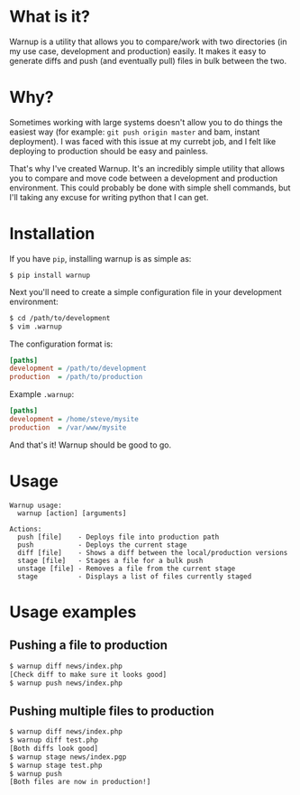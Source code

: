 # What is it?
Warnup is a utility that allows you to compare/work with two directories (in my use case, development and production) easily. It makes it easy to generate diffs and push (and eventually pull) files in bulk between the two.

# Why?
Sometimes working with large systems doesn't allow you to do things the easiest way (for example: `git push origin master` and bam, instant deployment). I was faced with this issue at my currebt job, and I felt like deploying to production should be easy and painless.

That's why I've created Warnup. It's an incredibly simple utility that allows you to compare and move code between a development and production environment. This could probably be done with simple shell commands, but I'll taking any excuse for writing python that I can get. 

# Installation
If you have `pip`, installing warnup is as simple as:

    $ pip install warnup

Next you'll need to create a simple configuration file in your development environment:

```bash
$ cd /path/to/development
$ vim .warnup
```

The configuration format is:

```ini
[paths]
development = /path/to/development
production  = /path/to/production
```

Example `.warnup`:

```ini
[paths]
development = /home/steve/mysite
production  = /var/www/mysite
```

And that's it! Warnup should be good to go.

# Usage
    Warnup usage:
      warnup [action] [arguments]

    Actions:
      push [file]    - Deploys file into production path
      push           - Deploys the current stage
      diff [file]    - Shows a diff between the local/production versions
      stage [file]   - Stages a file for a bulk push
      unstage [file] - Removes a file from the current stage
      stage          - Displays a list of files currently staged

# Usage examples

## Pushing a file to production

```bash
$ warnup diff news/index.php
[Check diff to make sure it looks good]
$ warnup push news/index.php
```

## Pushing multiple files to production

```bash
$ warnup diff news/index.php
$ warnup diff test.php
[Both diffs look good]
$ warnup stage news/index.pgp
$ warnup stage test.php
$ warnup push
[Both files are now in production!]
```
